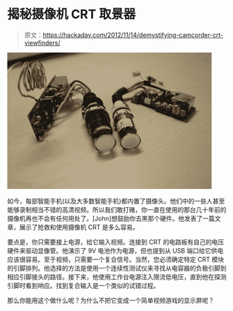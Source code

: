 # 揭秘摄像机 CRT 取景器

> 原文：<https://hackaday.com/2012/11/14/demystifying-camcorder-crt-viewfinders/>

![](img/51a6a636da51d6eb1b41c30371984a4e.png "demystifying-camcorder-crt-displays")

如今，每部智能手机(以及大多数智能手机)都内置了摄像头。他们中的一些人甚至能够录制相当不错的高清视频。所以我们敢打赌，你一直在使用的那台几十年前的摄像机再也不会有任何用处了。[John]想鼓励你去黑那个硬件。他发表了一篇文章，展示了抢救和使用摄像机 CRT 是多么容易。

要点是，你只需要接上电源，给它输入视频。连接到 CRT 的电路板有自己的电压硬件来驱动显像管。他演示了 9V 电池作为电源，但也提到从 USB 端口给它供电应该很容易。至于视频，只需要一个复合信号。当然，您必须确定特定 CRT 模块的引脚排列。他选择的方法是使用一个连续性测试仪来寻找从电容器的负极引脚到相应引脚接头的路径。接下来，他使用工作台电源注入限流低电压，直到他在探测引脚时看到响应。找到复合输入是一个类似的试错过程。

那么你能用这个做什么呢？为什么不把它变成一个简单视频游戏的显示屏呢？